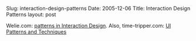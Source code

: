 Slug: interaction-design-patterns
Date: 2005-12-06
Title: Interaction Design Patterns
layout: post

Welie.com: <a href="http://www.welie.com/patterns/index.html">patterns in Interaction Design</a>. Also, time-tripper.com: <a href="http://time-tripper.com/uipatterns/Introduction">UI Patterns and Techniques</a>
